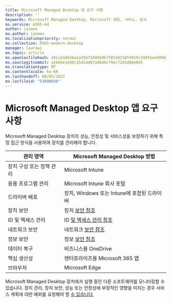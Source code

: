 ```yaml
---
title: Microsoft Managed Desktop 앱 요구 사항
description: ''
keywords: Microsoft Managed Desktop, Microsoft 365, 서비스, 문서
ms.service: m365-md
author: jaimeo
ms.author: jaimeo
ms.localizationpriority: normal
ms.collection: M365-modern-desktop
manager: laurawi
ms.topic: article
ms.openlocfilehash: d41cb16636a1a35673495b9b7f8538218f4919c290fbee9896781da46acf746f
ms.sourcegitcommit: a1b66e1e80c25d14d67a9b46c79ec7245d88e045
ms.translationtype: MT
ms.contentlocale: ko-KR
ms.lasthandoff: 08/05/2021
ms.locfileid: "53898638"
---
```

# <a name="microsoft-managed-desktop-app-requirements"></a>Microsoft Managed Desktop 앱 요구 사항

<!--This topic is the target for aka.ms/app-req. This is aka link is used from EA agreement for MMD. do not delete.-->

<!--Application addendum -->
 
Microsoft Managed Desktop 장치의 성능, 안정성 및 서비스성을 보장하기 위해 특정 접근 방식을 사용하여 장치를 관리해야 합니다.


|관리 영역  |Microsoft Managed Desktop 방법  |
|---------|---------|
|장치 구성 또는 정책 관리     |  Microsoft Intune       |
|응용 프로그램 관리      | Microsoft Intune 회사 포털        |
|드라이버 배포     |  장치, Windows 또는 Intune에 포함된 드라이버       |
|장치 보안     | 장치 [보안 참조](security.md#device-security)      |
|ID 및 액세스 관리     | ID [및 액세스 관리 참조](security.md#identity-and-access-management)        |
|네트워크 보안     | 네트워크 [보안 참조](security.md#network-security)        |
|정보 보안     |  정보 [보안 참조](security.md#information-security)       |
|데이터 복구     | 비즈니스용 OneDrive        |
|핵심 생산성     | 엔터프라이즈용 Microsoft 365 앱    |
|브라우저     | Microsoft Edge        |




Microsoft Managed Desktop 장치에서 실행 중인 다른 소프트웨어를 모니터링할 수 있습니다. 장치 관리, 장치 보안, 성능 또는 안정성에 부정적인 영향을 미치는 경우 서비스 계획에 대한 예외를 요청해야 할 [수 있습니다.](customizing.md)
